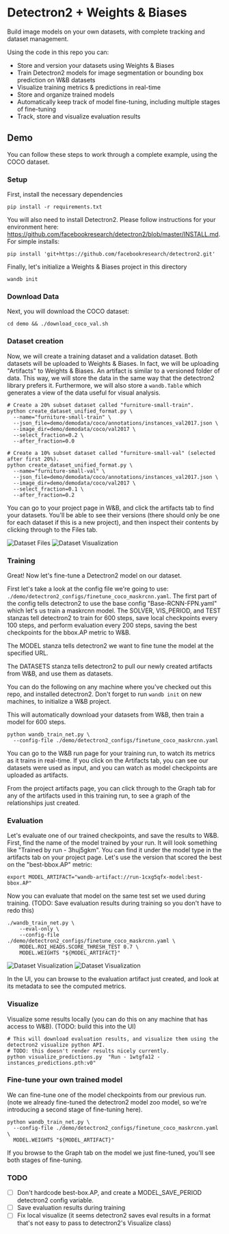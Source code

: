 # Detectron2 + Weights & Biases

Build image models on your own datasets, with complete tracking and dataset management.

Using the code in this repo you can:

- Store and version your datasets using Weights & Biases
- Train Detectron2 models for image segmentation or bounding box prediction on W&B datasets
- Visualize training metrics & predictions in real-time
- Store and organize trained models
- Automatically keep track of model fine-tuning, including multiple stages of fine-tuning
- Track, store and visualize evaluation results

## Demo

You can follow these steps to work through a complete example, using the COCO dataset.

### Setup
First, install the necessary dependencies

```
pip install -r requirements.txt
```

You will also need to install Detectron2. Please follow instructions for your environment here: https://github.com/facebookresearch/detectron2/blob/master/INSTALL.md. For simple installs:

```
pip install 'git+https://github.com/facebookresearch/detectron2.git'
```

Finally, let's initialize a Weights & Biases project in this directory

```
wandb init
```

### Download Data
Next, you will download the COCO dataset:

```
cd demo && ./download_coco_val.sh
```

### Dataset creation
Now, we will create a training dataset and a validation dataset. Both datasets will be uploaded to Weights & Biases. In fact, we will be uploading "Artifacts" to Weights & Biases. An artifact is similar to a versioned folder of data. This way, we will store the data in the same way that the detectron2 library prefers it. Furthermore, we will also store a `wandb.Table` which generates a view of the data useful for visual analysis. 

```
# Create a 20% subset dataset called "furniture-small-train".
python create_dataset_unified_format.py \
  --name="furniture-small-train" \
  --json_file=demo/demodata/coco/annotations/instances_val2017.json \
  --image_dir=demo/demodata/coco/val2017 \
  --select_fraction=0.2 \
  --after_fraction=0.0

# Create a 10% subset dataset called "furniture-small-val" (selected after first 20%).
python create_dataset_unified_format.py \
  --name="furniture-small-val" \
  --json_file=demo/demodata/coco/annotations/instances_val2017.json \
  --image_dir=demo/demodata/coco/val2017 \
  --select_fraction=0.1 \
  --after_fraction=0.2
```

You can go to your project page in W&B, and click the artifacts tab to find your datasets. You'll be able to see their versions (there should only be one for each dataset if this is a new project), and then inspect their contents by clicking through to the Files tab.

![Dataset Files](./readme_images/demo1.png)
![Dataset Visualization](./readme_images/demo2.png)

### Training
Great! Now let's fine-tune a Detectron2 model on our dataset.

First let's take a look at the config file we're going to use: `./demo/detectron2_configs/finetune_coco_maskrcnn.yaml`. The first part of the config tells detectron2 to use the base config "Base-RCNN-FPN.yaml" which let's us train a maskrcnn model. The SOLVER, VIS_PERIOD, and TEST stanzas tell detectron2 to train for 600 steps, save local checkpoints every 100 steps, and perform evaluation every 200 steps, saving the best checkpoints for the bbox.AP metric to W&B.

The MODEL stanza tells detectron2 we want to fine tune the model at the specified URL.

The DATASETS stanza tells detectron2 to pull our newly created artifacts from W&B, and use them as datasets.

You can do the following on any machine where you've checked out this repo, and installed detectron2. Don't forget to run `wandb init` on new machines, to initialize a W&B project.

This will automatically download your datasets from W&B, then train a model for 600 steps.

```
python wandb_train_net.py \
  --config-file ./demo/detectron2_configs/finetune_coco_maskrcnn.yaml
```

You can go to the W&B run page for your training run, to watch its metrics as it trains in real-time. If you click on the Artifacts tab, you can see our datasets were used as input, and you can watch as model checkpoints are uploaded as artifacts.

From the project artifacts page, you can click through to the Graph tab for any of the artifacts used in this training run, to see a graph of the relationships just created.

### Evaluation

Let's evaluate one of our trained checkpoints, and save the results to W&B. First, find the name of the model trained by your run. It will look something like "Trained by run - 3huj5gkm". You can find it under the model type in the artifacts tab on your project page. Let's use the version that scored the best on the "best-bbox.AP" metric:

```
export MODEL_ARTIFACT="wandb-artifact://run-1cxg5qfx-model:best-bbox.AP"
```

Now you can evaluate that model on the same test set we used during training.
(TODO: Save evaluation results during training so you don't have to redo this)

```
./wandb_train_net.py \
    --eval-only \
    --config-file ./demo/detectron2_configs/finetune_coco_maskrcnn.yaml \
    MODEL.ROI_HEADS.SCORE_THRESH_TEST 0.7 \
    MODEL.WEIGHTS "${MODEL_ARTIFACT}"
```

![Dataset Visualization](./readme_images/demo3.png)
![Dataset Visualization](./readme_images/demo4.png)

In the UI, you can browse to the evaluation artifact just created, and look at its metadata to see the computed metrics.

### Visualize

Visualize some results locally (you can do this on any machine that has access to W&B). (TODO: build this into the UI)

```
# This will download evaluation results, and visualize them using the detectron2 visualize python API.
# TODO: this doesn't render results nicely currently.
python visualize_predictions.py  "Run - 1wtgfa12 - instances_predictions.pth:v0"
```

### Fine-tune your own trained model

We can fine-tune one of the model checkpoints from our previous run. (note we already fine-tuned the detectron2 model zoo model, so we're introducing a second stage of fine-tuning here).

```
python wandb_train_net.py \
  --config-file ./demo/detectron2_configs/finetune_coco_maskrcnn.yaml \
  MODEL.WEIGHTS "${MODEL_ARTIFACT}"
```

If you browse to the Graph tab on the model we just fine-tuned, you'll see both stages of fine-tuning.

### TODO

- [ ] Don't hardcode best-box.AP, and create a MODEL_SAVE_PERIOD detectron2 config variable.
- [ ] Save evaluation results during training
- [ ] Fix local visualize (it seems detectron2 saves eval results in a format that's not easy to pass to detectron2's Visualize class)
